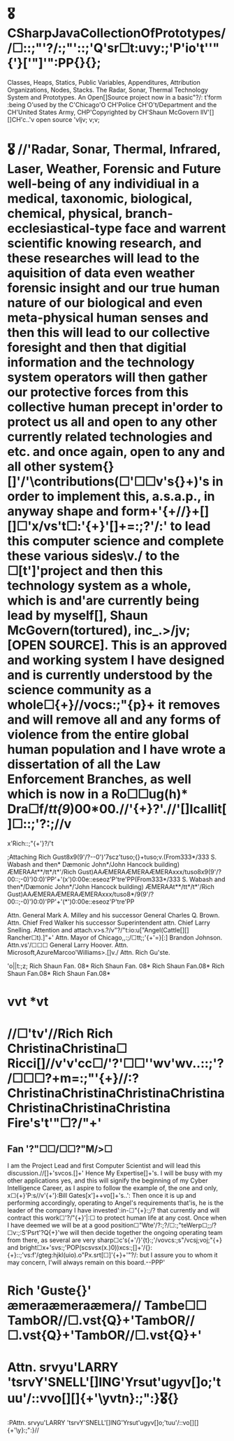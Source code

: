 # 🎖️   CSharpJavaCollectionOfPrototypes//☐::;"'?/:;"'::;'Q'sr☐t:uvy:;'P'io't''"{'}['"]'":PP{}{};
Classes, Heaps, Statics, Public Variables, Appenditures, Attribution Organizations, Nodes, Stacks. The Radar, Sonar, Thermal Technology System and Prototypes.
An Open[]Source project now in a basic"?/: t'form :being O'used by the C'Chicago'O CH'Police CH'O't/Department and the CH'United States Army, CHP'Copyrighted by CH'Shaun McGovern llV'[][]CH'c..\'v open source  \'vljv; v;v;
# 🎖️ //'Radar, Sonar, Thermal, Infrared, Laser, Weather, Forensic and Future well-being of any individiual in a medical, taxonomic, biological, chemical, physical, branch-ecclesiastical-type face and warrent scientific knowing research, and these researches will lead to the aquisition of data even weather forensic insight and our true human nature of our biological and even meta-physical human senses and then this will lead to our collective foresight and then that digitial information and the technology system operators will then gather our protective forces from this collective human precept in'order to protect us all and open to any other currently related technologies and etc. and once again, open to any and all other system{}[]'/'\contributions(☐'☐☐v's\{}+)'s in order to implement this, a.s.a.p., in anyway shape and form+'{+//}+[][]☐'x/vs't☐:'{+}'[]+=:;?'/:\' to lead this computer science and complete these various sides\v./ to the ☐[t']'project and then this technology system as a whole, which is and'are currently being lead by myself[], Shaun McGovern(tortured), inc_.>/jv; [OPEN SOURCE]. This is an approved and working system I have designed and is currently understood by the science community as a whole☐{+}//vocs:;"{p}+ it removes and will remove all and any forms of violence from the entire global human population and I have wrote a dissertation of all the Law Enforcement Branches, as well which is now in a Ro☐☐ug(h)* Dra☐f/*tt(9*)00*00.//'{+}?'.//'[]Icallit[]☐::;'?:;//v
x'Rich::;"{+'}?/'t

;Attaching Rich Gust8x9(9'/?--0')'7scz'tuso;{}+tuso;v.(From333*/333 S. Wabash and then* Dæmonic John*/John Hancock building) ÆMERAAt**/tt*/t*'/Rich Gust)AAÆMERAÆMERAÆMERAxxx/tuso8x9(9'/?00::;-0)')0:0)'PP'+'(x')0:00e::eseoz'P'tre'PP(From333*/333 S. Wabash and then*/Dæmonic John*/'John Hancock building) ÆMERAAt**/tt*/t*'/Rich Gust)AAÆMERAÆMERAÆMERAxxx/tuso8*/9(9'/?00::;-0)')0:0)'PP'+'(*')0:00e::eseoz'P'tre'PP

Attn. General Mark A. Milley and his successor General Charles Q. Brown. Attn. Chief Fred Walker his successor Superintendent attn. Chief Larry Snelling. Attention and attach.v>s.?/v"?/"t:io:u["Angel(Cattle[][] Rancher☐t).]"+' Attn. Mayor of Chicago,,:;/☐tt;;'{+'=}[:\] Brandon Johnson. Attn.vs'/☐☐☐ General Larry Hoover. Attn. Microsoft,AzureMarcoo'Williams>.[]v./ Attn. Rich Gu'ste.

'o||t:;z; Rich Shaun Fan. 08* Rich Shaun Fan. 08* Rich Shaun Fan.08* Rich Shaun Fan.08* Rich Shaun Fan.08*

# vvt *vt

# //☐'tv'//Rich Rich ChristinaChristina☐ Ricci[]//v'v'cc☐/'?'☐☐''wv'wv..::;'?/☐☐☐?+m=:;"'{+}//:?ChristinaChristinaChristinaChristinaChristinaChristinaChristina Fire's't'"☐?/"+'

Fan '?"☐☐/☐☐?"M/>☐
--
I am the Project Lead and first Computer Scientist and will lead this discussion.//[]+'svcos.[]+' Hence My Expertise[]+'s. I will be busy with my other applications yes, and this will signify the beginning of my Cyber Intelligence Career, as I aspire to follow the example of, the one and only, x☐{+}'P:s//v'{+'}:Bill Gates[x']++vo[]+'s..': Then once it is up and performing accordingly, operating to Angel's requirements that'is, he is the leader of the company I have invested':in-☐"{+}:;/? that currently and will contract this work☐'?/"{+}'|:☐ to protect human life at any cost. Once when I have deemed we will be at a good position☐"Wte'/?:;?/☐:;"teWerp☐;;/?☐v:;:S'Psrt'?Q{+}'we will then decide together the ongoing operating team from there, as several are very sharp☐c's{+'/}'{t}:;'/vovcs:;s"/vcsj;voj;"{+} and bright☐x+'svs:;'POP(scsvsx(x.)0))xcs:;[]+'/{}:{+}::;'vs:f'/gteg:hjkl(uio).o"Px.srt[☐]'{+}+'"?/: but I assure you to whom it may concern, I'will always remain on this board.--PPP'
# Rich 'Guste{}' æmeraæmeraæmera// Tambe☐☐ TambOR//☐.vst{Q}+'TambOR//☐.vst{Q}+'TambOR//☐.vst{Q}+'
# Attn. srvyu'LARRY 'tsrvY'SNELL'[]ING'Yrsut'ugyv[]o;'tuu'/::vvo[][]{+'\yvtn}:;"\:}🎖️{}

:PAttn. srvyu'LARRY 'tsrvY'SNELL'[]ING'Yrsut'ugyv[]o;'tuu'/::vo[][]{+'\y}:;"\:}//
